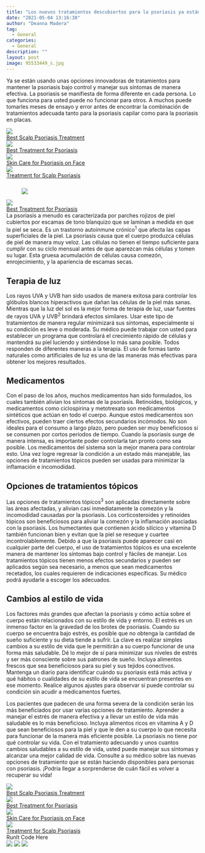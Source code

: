```yaml
---
title: "Los nuevos tratamientos descubiertos para la psoriasis ya están aquí: Recibir un diagnóstico ya no significará el fin del mundo"
date: "2021-05-04 13:16:38"
author: "Deanna Madera"
tag:
  - General
categories:
  - General
description: ""
layout: post
image: 95533449_s.jpg
---
```


Ya se están usando unas opciones innovadoras de tratamientos para mantener la psoriasis bajo control y manejar sus síntomas de manera efectiva. La psoriasis se manifiesta de forma diferente en cada persona. Lo que funciona para usted puede no funcionar para otros. A muchos puede tomarles meses de ensayo y error antes de encontrar la combinación de tratamientos adecuada tanto para la psoriasis capilar como para la psoriasis en placas.

<div class="cta-btn-wrap" data-mobile-sponsoredads="no">

[<div class="cta-imagecover">![](/posts/1080x1080_psoriasis_scalpcream.jpg)</div><div class="cta-textcover">Best Scalp Psoriasis Treatment</div>](#)[<div class="cta-imagecover">![](/posts/1080x1080_psoriasis_elbow_applyincream.jpg)</div><div class="cta-textcover">Best Treatment for Psoriasis <city></city></div>](#)[<div class="cta-imagecover">![](/posts/1080x1080_psoriasis_laserface.jpg)</div><div class="cta-textcover">Skin Care for Psoriasis on Face</div>](#)[<div class="cta-imagecover">![](/posts/1080x1080_psoriasis_dandruffscalp.jpg)</div><div class="cta-textcover">Treatment for Scalp Psoriasis</div>](#)</div><figure class="wp-block-image size-large" style="margin-top:25px">[![](/posts/1200x630_psoriasis_women_itchy_arm.jpg)](https://moderntips.com/wp-content/uploads/2021/04/1200x630_psoriasis_women_itchy_arm.jpg)</figure><div class="mobile-cta-wrap"><div class="cta-btn-wrap" data-mobile-sponsoredads="yes">[<div class="cta-imagecover">![](/posts/1080x1080_psoriasis_elbow_applyincream.jpg)</div><div class="cta-textcover">Best Treatment for Psoriasis <city></city></div>](#)</div>La psoriasis a menudo es caracterizada por parches rojizos de piel cubiertos por escamas de tono blanquizo que se laminan a medida en que la piel se seca. Es un trastorno autoinmune crónico<sup>1</sup> que afecta las capas superficiales de la piel. La psoriasis causa que el cuerpo produzca células de piel de manera muy veloz. Las células no tienen el tiempo suficiente para cumplir con su ciclo mensual antes de que aparezcan más células y tomen su lugar. Esta gruesa acumulación de células causa comezón, enrojecimiento, y la apariencia de escamas secas.

## **Terapia de luz**

Los rayos UVA y UVB han sido usados de manera exitosa para controlar los glóbulos blancos hiperactivos que dañan las células de la piel más sanas. Mientras que la luz del sol es la mejor forma de terapia de luz, usar fuentes de rayos UVA y UVB<sup>2</sup> brindará efectos similares. Usar este tipo de tratamientos de manera regular minimizará sus síntomas, especialmente si su condición es leve o moderada. Su médico puede trabajar con usted para establecer un programa que controlará el crecimiento rápido de células y mantendrá su piel luciendo y sintiéndose lo más sana posible. Todos responden de diferentes maneras a la terapia. El uso de formas tanto naturales como artificiales de luz es una de las maneras más efectivas para obtener los mejores resultados.

## **Medicamentos**

Con el paso de los años, muchos medicamentos han sido formulados, los cuales también alivian los síntomas de la psoriasis. Retinoides, biológicos, y medicamentos como ciclospirina y metotrexato son medicamentos sintéticos que actúan en todo el cuerpo. Aunque estos medicamentos son efectivos, pueden traer ciertos efectos secundarios incómodos. No son ideales para el consumo a largo plazo, pero pueden ser muy beneficiosos si se consumen por cortos períodos de tiempo. Cuando la psoriasis surge de manera intensa, es importante poder controlarla tan pronto como sea posible. Los medicamentos del sistema son la mejor manera para controlar esto. Una vez logre regresar la condición a un estado más manejable, las opciones de tratamientos tópicos pueden ser usadas para minimizar la inflamación e incomodidad.

## **Opciones de tratamientos tópicos**

Las opciones de tratamientos tópicos<sup>3</sup> son aplicadas directamente sobre las áreas afectadas, y alivian casi inmediatamente la comezón y la incomodidad causadas por la psoriasis. Los corticosteroides y retinoides tópicos son beneficiosos para aliviar la comezón y la inflamación asociadas con la psoriasis. Los humectantes que contienen ácido silícico y vitamina D también funcionan bien y evitan que la piel se reseque y cuartee incontrolablemente. Debido a que la psoriasis puede aparecer casi en cualquier parte del cuerpo, el uso de tratamientos tópicos es una excelente manera de mantener los síntomas bajo control y fáciles de manejar. Los tratamientos tópicos tienen menos efectos secundarios y pueden ser aplicados según sea necesario, a menos que sean medicamentos recetados, los cuales requieren de indicaciones específicas. Su médico podrá ayudarle a escoger los adecuados.

## **Cambios al estilo de vida**

Los factores más grandes que afectan la psoriasis y cómo actúa sobre el cuerpo están relacionados con su estilo de vida y entorno. El estrés es un inmenso factor en la gravedad de los brotes de psoriasis. Cuando su cuerpo se encuentra bajo estrés, es posible que no obtenga la cantidad de sueño suficiente y su dieta tiende a sufrir. La clave es realizar simples cambios a su estilo de vida que le permitirán a su cuerpo funcionar de una forma más saludable. Dé lo mejor de sí para minimizar sus niveles de estrés y ser más consciente sobre sus patrones de sueño. Incluya alimentos frescos que sea beneficiosos para su piel y sus tejidos conectivos. Mantenga un diario para identificar cuándo su psoriasis está más activa y qué hábitos o cualidades de su estilo de vida se encuentran presentes en ese momento. Realice algunos ajustes para observar si puede controlar su condición sin acudir a medicamentos fuertes.

</div>Los pacientes que padecen de una forma severa de la condición serán los más beneficiados por usar varias opciones de tratamiento. Aprender a manejar el estrés de manera efectiva y a llevar un estilo de vida más saludable es lo más beneficioso. Incluya alimentos ricos en vitamina A y D que sean beneficiosos para la piel y que le den a su cuerpo lo que necesita para funcionar de la manera más eficiente posible. La psoriasis no tiene por qué controlar su vida. Con el tratamiento adecuando y unos cuantos cambios saludables a su estilo de vida, usted puede manejar sus síntomas y alcanzar una mejor calidad de vida. Consulte a su médico sobre las nuevas opciones de tratamiento que se están haciendo disponibles para personas con psoriasis. ¡Podría llegar a sorprenderse de cuán fácil es volver a recuperar su vida!

<div class="cta-btn-wrap" data-mobile-sponsoredads="no">

[<div class="cta-imagefull">![](/posts/1200x627_psoriasis_scalpcream-300x157.jpg)</div><div class="cta-textfull">Best Scalp Psoriasis Treatment</div>](#)[<div class="cta-imagefull">![](/posts/1200x630_psoriasis_elbow_applyincream-300x157.jpg)</div><div class="cta-textfull">Best Treatment for Psoriasis <city></city></div>](#)[<div class="cta-imagefull">![](/posts/1200x627_psoriasislaserface-300x157.jpg)</div><div class="cta-textfull">Skin Care for Psoriasis on Face</div>](#)[<div class="cta-imagefull">![](/posts/1200x627_psoriasis_dandruffscalp-300x157.jpg)</div><div class="cta-textfull">Treatment for Scalp Psoriasis</div>](#)</div><div class="ad-hide">RunIt Code Here</div> <script>
!function(f,b,e,v,n,t,s){if(f.fbq)return;n=f.fbq=function(){n.callMethod?
n.callMethod.apply(n,arguments):n.queue.push(arguments)};if(!f.\_fbq)f.\_fbq=n;
n.push=n;n.loaded=!0;n.version='2.0';n.queue=[];t=b.createElement(e);t.async=!0;
t.src=v;s=b.getElementsByTagName(e)[0];s.parentNode.insertBefore(t,s)}(window,
document,'script','https://connect.facebook.net/en_US/fbevents.js');
fbq('init', '531314677258366'); // Insert your pixel ID here.
fbq('track', 'PageView');
</script> <noscript>![](https://www.facebook.com/tr?id=531314677258366&ev=PageView&noscript=1)</noscript> <script>
!function(f,b,e,v,n,t,s){if(f.fbq)return;n=f.fbq=function(){n.callMethod?
n.callMethod.apply(n,arguments):n.queue.push(arguments)};if(!f.\_fbq)f.\_fbq=n;
n.push=n;n.loaded=!0;n.version='2.0';n.queue=[];t=b.createElement(e);t.async=!0;
t.src=v;s=b.getElementsByTagName(e)[0];s.parentNode.insertBefore(t,s)}(window,
document,'script','https://connect.facebook.net/en_US/fbevents.js');
fbq('init', '438385429848061'); // Insert your pixel ID here.
fbq('track', 'PageView');
</script> <noscript>![](https://www.facebook.com/tr?id=438385429848061&ev=PageView&noscript=1)</noscript> <script type="application/javascript">(function(w,d,t,r,u){w[u]=w[u]||[];w[u].push({'projectId':'10000','properties':{'pixelId':'10029827'}});var s=d.createElement(t);s.src=r;s.async=true;s.onload=s.onreadystatechange=function(){var y,rs=this.readyState,c=w[u];if(rs&&rs!="complete"&&rs!="loaded"){return}try{y=YAHOO.ywa.I13N.fireBeacon;w[u]=[];w[u].push=function(p){y([p])};y(c)}catch(e){}};var scr=d.getElementsByTagName(t)[0],par=scr.parentNode;par.insertBefore(s,scr)})(window,document,"script","https://s.yimg.com/wi/ytc.js","dotq");</script> <script type="text/javascript">
window.\_tfa = window.\_tfa || [];
window.\_tfa.push({notify: 'event', name: 'page_view', id: 1087586});
!function (t, f, a, x) {
if (!document.getElementById(x)) {
t.async = 1;t.src = a;t.id=x;f.parentNode.insertBefore(t, f);
}
}(document.createElement('script'),
document.getElementsByTagName('script')[0],
'//cdn.taboola.com/libtrc/unip/1087586/tfa.js',
'tb_tfa_script');
</script> <noscript> ![](//trc.taboola.com/1087586/log/3/unip?en=page_view) </noscript> <script>
fbq('track', 'ViewContent', {
currency: 'USD'
});
</script> <script type="text/javascript">
function runIt() {
fbq('track', 'AddToCart', {
currency: 'USD',
content_name: 'psoriasis'
});

        window.dotq = window.dotq || [];
        window.dotq.push(
        {
            'projectId': '10000',
            'properties': {
                'pixelId': '10029827',
                'qstrings': {
                    'et': 'custom',
                    'ea': 'click',
                    'ec': 'addtocart',
                    'el': 'psoriasis'
                }
        } } );
    _tfa.push({notify: 'event', name: 'add_to_cart', id: 1087586});
    }

</script>
